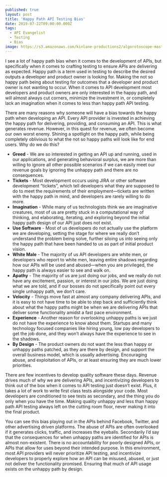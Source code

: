 ```yaml
---
published: true
layout: post
title: 'Happy Path API Testing Bias'
date: 2019-07-22T09:00:00.000Z
tags:
  - API Evangelist
  - Testing
  - Bias
image: https://s3.amazonaws.com/kinlane-productions2/algorotoscope-master/aws-s3-stories-DSC-0084-dali-three.jpg
---
```


I see a lot of happy path bias when it comes to the development of APIs, but specifically when it comes to crafting testing to ensure APIs are delivering as expected. Happy path is a term used in testing to describe the desired outputs a developer and product owner is looking for. Making the not so happy path being about testing for outcomes that a developer and product owner is not wanting to occur. When it comes to API development most developers and product owners are only interested in the happy path, and will almost always cut corners, minimize the investment in, or completely lack an imagination when it comes to less than happy path API testing.

There are many reasons why someone will have a bias towards the happy path when developing an API. Every API provider is invested in achieving the happy path for delivering, providing, and consuming an API. This is what generates revenue. However, in this quest for revenue, we often become our own worst enemy. Shining a spotlight on the happy path, while being completely oblivious to what the not so happy paths will look like for end users. Why do we do this?

- **Greed** - We are so interested in getting an API up and running, used in our applications, and generating behavioral surplus, we are more than willing to ignore all other possible scenarios if we can easily meet our revenue goals by ignoring the unhappy path and there are no consequences.
- **Tickets** - Most development occurs using JIRA or other software development “tickets”, which tell developers what they are supposed to do to meet the requirements of their employment—tickets are written with the happy path in mind, and developers are rarely willing to do more.
- **Imagination** - While many of us technologists think we are imaginative creatures, most of us are pretty stuck in a computational way of thinking, and elaborating, iterating, and exploring beyond the initial happy path design of our API just does not exist.
- **Use Software** - Most of us developers do not actually use the platform we are developing, setting the stage for where we really don’t understand the problem being solve, further siloing us into seeing only the happy path that have been handed to us as part of initial product vision.
- **White Male** - The majority of us API developers are white men, or developers who report to white men, leaving entire shadows regarding how our APIs will be used and abused—when you are privileged, the happy path is always easier to see and walk on.
- **Apathy** - The majority of us are just doing our jobs, and we really do not have any excitement, passion, or interest in our jobs. We are just doing what we are told, and if our bosses do not specifically point out every single unhappy path, we don’t care.
- **Velocity** - Things move fast at almost any company delivering APIs, and it is easy to not have time to be able to step back and sufficiently think about what the happy paths might be when we are delivering APIs that deliver some functionality amidst a fast pace environment.
- **Experience** - Another reason for overlooking unhappy paths is we just do not have the experience to know about them. Startups and many technology focused companies like hiring young, low pay developers to get the job done, and they won’t always have the experience to see in the shadows.
- **By Design** - The product owners do not want the less than happy or unhappy paths patched, as they are there by design, and support the overall business model, which is usually advertising. Encouraging abuse, and exploitation of APIs, or at least ensuring they are much lower priorities.

There are few incentives to develop quality software these days. Revenue drives much of why we are delivering APIs, and incentivizing developers to think out of the box when it comes to API testing just doesn’t exist. Plus, it takes a lot of work to write first class tests alongside your code. Most developers are conditioned to see tests as secondary, and the thing you do only when you have the time. Making quality unhappy and less than happy path API testing always left on the cutting room floor, never making it into the final product.

You can see this bias playing out in the APIs behind Facebook, Twitter, and other advertising driven platforms. The abuse of APIs are often overlooked if it generates clicks, traffic, and increases the eyeballs. Secondarily I’d say that the consequences for when unhappy paths are identified for APIs is almost non-existent. There is no accountability for poorly designed APIs, or APIs that allow for uses beyond their intended purpose. In this environment, most API providers will never prioritize API testing, and incentivize developers to properly explore how an API can be misused, abused, or just not deliver the functionality promised. Ensuring that much of API usage exists on the unhappy path by design.
